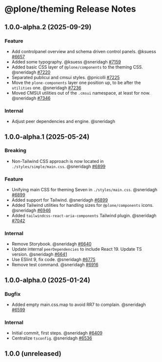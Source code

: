# @plone/theming Release Notes

<!-- Do *NOT* add new change log entries to this file.
     Instead create a file in the news directory.
     For helpful instructions, see:
     https://6.docs.plone.org/contributing/index.html#change-log-entry
-->

<!-- towncrier release notes start -->

## 1.0.0-alpha.2 (2025-09-29)

### Feature

- Add controlpanel overview and schema driven control panels. @ksuess [#6657](https://github.com/plone/volto/issues/6657)
- Added some typography. @ksuess @sneridagh [#7159](https://github.com/plone/volto/issues/7159)
- Added basic CSS layer of `@plone/components` to the theming CSS. @sneridagh [#7220](https://github.com/plone/volto/issues/7220)
- Separated publicui and cmsui styles. @pnicolli [#7225](https://github.com/plone/volto/issues/7225)
- Move the `plone-components` layer one position up, to be after the `utilities` one. @sneridagh [#7236](https://github.com/plone/volto/issues/7236)
- Moved CMSUI utilities out of the `.cmsui` namespace, at least for now. @sneridagh [#7346](https://github.com/plone/volto/issues/7346)

### Internal

- Adjust peer dependencies and engine. @sneridagh 

## 1.0.0-alpha.1 (2025-05-24)

### Breaking

- Non-Tailwind CSS approach is now located in `./styles/simple/main.css`. @sneridagh [#6899](https://github.com/plone/volto/issues/6899)

### Feature

- Unifying main CSS for theming Seven in `./styles/main.css`. @sneridagh [#6899](https://github.com/plone/volto/issues/6899)
- Added support for Tailwind. @sneridagh [#6899](https://github.com/plone/volto/issues/6899)
- Added Tailwind utilities for handling sizes for `@plone/components` icons. @sneridagh [#6946](https://github.com/plone/volto/issues/6946)
- Added `tailwindcss-react-aria-components` Tailwind plugin. @sneridagh [#7042](https://github.com/plone/volto/issues/7042)

### Internal

- Remove Storybook. @sneridagh [#6640](https://github.com/plone/volto/issues/6640)
- Update internal `peerDependencies` to include React 19.
  Update TS version. @sneridagh [#6641](https://github.com/plone/volto/issues/6641)
- Use ESlint 9, fix code. @sneridagh [#6775](https://github.com/plone/volto/issues/6775)
- Remove test command. @sneridagh [#6916](https://github.com/plone/volto/issues/6916)

## 1.0.0-alpha.0 (2025-01-24)

### Bugfix

- Added empty main.css.map to avoid RR7 to complain. @sneridagh [#6599](https://github.com/plone/volto/issues/6599)

### Internal

- Initial commit, first steps. @sneridagh [#6409](https://github.com/plone/volto/issues/6409)
- Centralize `tsconfig`. @sneridagh [#6536](https://github.com/plone/volto/issues/6536)

## 1.0.0 (unreleased)

